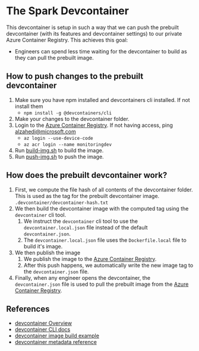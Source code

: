 # The Spark Devcontainer

This devcontainer is setup in such a way that we can push the prebuilt devcontainer (with its features and devcontainer settings) to our private Azure Container Registry. This achieves this goal:

- Engineers can spend less time waiting for the devcontainer to build as they can pull the prebuilt image.

## How to push changes to the prebuilt devcontainer

1. Make sure you have npm installed and devcontainers cli installed. If not install them
    - `npm install -g @devcontainers/cli`
1. Make your changes to the devcontainer folder.
1. Login to the [Azure Container Registry](https://ms.portal.azure.com/?feature.canmodifystamps=true&Microsoft_Azure_HybridData_Platform=dev#@microsoft.onmicrosoft.com/resource/subscriptions/a5082b19-8a6e-4bc5-8fdd-8ef39dfebc39/resourceGroups/alzahedi-spark/providers/Microsoft.ContainerRegistry/registries/sparkdevcontainer/overview). If not having access, ping alzahedi@microsoft.com
    - `az login --use-device-code`
    - `az acr login --name monitoringdev`
1. Run [build-img.sh](../scripts/build-img.sh) to build the image.
1. Run [push-img.sh](../scripts/push-img.sh) to push the image.

## How does the prebuilt devcontainer work?

1. First, we compute the file hash of all contents of the devcontainer folder. This is used as the tag for the prebuilt devcontainer image. `.devcontainer/devcontainer-hash.txt`
1. We then build the devcontainer image with the computed tag using the `devcontainer` cli tool.
    1. We instruct the `devcontainer` cli tool to use the `devcontainer.local.json` file instead of the default `devcontainer.json`.
    1. The `devcontainer.local.json` file uses the `Dockerfile.local` file to build it's image.
1. We then publish the image
    1. We publish the image to the [Azure Container Registry](https://ms.portal.azure.com/?feature.canmodifystamps=true&Microsoft_Azure_HybridData_Platform=dev#@microsoft.onmicrosoft.com/resource/subscriptions/a5082b19-8a6e-4bc5-8fdd-8ef39dfebc39/resourceGroups/alzahedi-spark/providers/Microsoft.ContainerRegistry/registries/sparkdevcontainer/overview).
    1. After this push happens, we automatically write the new image tag to the `devcontainer.json` file.
1. Finally, when any engineer opens the devcontainer, the `devcontainer.json` file is used to pull the prebuilt image from the [Azure Container Registry](https://ms.portal.azure.com/?feature.canmodifystamps=true&Microsoft_Azure_HybridData_Platform=dev#@microsoft.onmicrosoft.com/resource/subscriptions/a5082b19-8a6e-4bc5-8fdd-8ef39dfebc39/resourceGroups/alzahedi-spark/providers/Microsoft.ContainerRegistry/registries/sparkdevcontainer/overview).

## References

- [devcontainer Overview](https://code.visualstudio.com/docs/devcontainers/containers)
- [devcontainer CLI docs](https://containers.dev/implementors/reference/)
- [devcontainer image build example](https://github.com/devcontainers/cli/blob/main/example-usage/image-build/build-image.sh)
- [devcontainer metadata reference](https://containers.dev/implementors/json_reference/)
